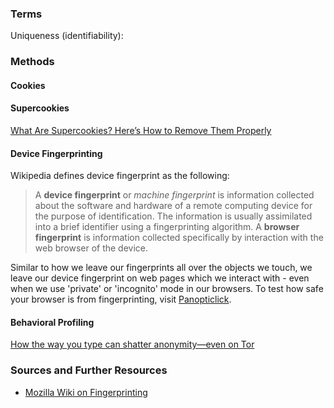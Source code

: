 ### Terms
Uniqueness (identifiability):




### Methods


#### Cookies


#### Supercookies

[What Are Supercookies? Here’s How to Remove Them Properly](https://www.makeuseof.com/tag/what-are-supercookies-and-why-are-they-dangerous/)


#### Device Fingerprinting
Wikipedia defines device fingerprint as the following:
> A **device fingerprint** or *machine fingerprint* is information collected about the software and hardware of a remote computing device for the purpose of identification. The information is usually assimilated into a brief identifier using a fingerprinting algorithm. A **browser fingerprint** is information collected specifically by interaction with the web browser of the device.

Similar to how we leave our fingerprints all over the objects we touch, we leave our device fingerprint on web pages which we interact with - even when we use 'private' or 'incognito' mode in our browsers. To test how safe your browser is from fingerprinting, visit [Panopticlick](https://panopticlick.eff.org/).

#### Behavioral Profiling

[How the way you type can shatter anonymity—even on Tor](https://arstechnica.com/information-technology/2015/07/how-the-way-you-type-can-shatter-anonymity-even-on-tor/)


### Sources and Further Resources
- [Mozilla Wiki on Fingerprinting](https://wiki.mozilla.org/Fingerprinting)

